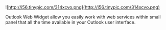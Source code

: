 ![http://i56.tinypic.com/314xcvo.png](http://i56.tinypic.com/314xcvo.png)

Outlook Web Widget allow you easily work with web services within small panel that all the time available in your Outlook user interface.